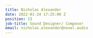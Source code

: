 ```yaml
---
title: Nicholas Alexander
date: 2022-01-24 17:25:00 Z
position: 13
job-title: Sound Designer/ Composer
email: nicholas.alexander@novel.audio
---
```



